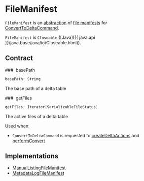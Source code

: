 # FileManifest

`FileManifest` is an [abstraction](#contract) of [file manifests](#implementations) for [ConvertToDeltaCommand](ConvertToDeltaCommand.md).

`FileManifest` is `Closeable` ([Java]({{ java.api }}/java.base/java/io/Closeable.html)).

## Contract

### <span id="basePath"> basePath

```scala
basePath: String
```

The base path of a delta table

### <span id="getFiles"> getFiles

```scala
getFiles: Iterator[SerializableFileStatus]
```

The active files of a delta table

Used when:

* `ConvertToDeltaCommand` is requested to [createDeltaActions](ConvertToDeltaCommand.md#createDeltaActions) and [performConvert](ConvertToDeltaCommand.md#performConvert)

## Implementations

* [ManualListingFileManifest](ManualListingFileManifest.md)
* [MetadataLogFileManifest](MetadataLogFileManifest.md)
